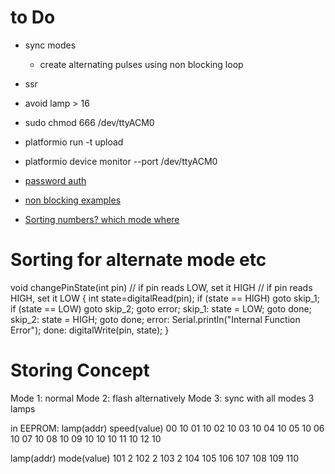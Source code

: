 # to Do
- sync modes
  - create alternating pulses using non blocking loop
- ssr

- avoid lamp > 16


- sudo chmod 666 /dev/ttyACM0
- platformio run -t upload
- platformio device monitor --port /dev/ttyACM0


- [password auth](https://www.instructables.com/id/Arduino-password-lock/)
- [non blocking examples](https://learn.adafruit.com/multi-tasking-the-arduino-part-1/using-millis-for-timing)

- [Sorting numbers? which mode where](https://www.arduino.cc/reference/en/language/structure/control-structure/goto/)

# Sorting for alternate mode etc


void changePinState(int pin)
// if pin reads LOW, set it HIGH
// if pin reads HIGH, set it LOW
{
  int state=digitalRead(pin);
  if (state == HIGH) goto skip_1;
  if (state == LOW) goto skip_2;
  goto error;
  skip_1:
  state = LOW;
  goto done;
  skip_2:
  state = HIGH;
  goto done;
  error:
  Serial.println("Internal Function Error");
  done:
  digitalWrite(pin, state);
}  

# Storing Concept
Mode 1: normal
Mode 2: flash alternatively
Mode 3: sync with all modes 3 lamps


in EEPROM:
lamp(addr)  speed(value)
00          10
01          10
02          10
03          10
04          10
05          10
06          10
07          10
08          10
09          10
10          10
11          10
12          10

lamp(addr)  mode(value)
101         2
102         2
103         2
104
105
106
107
108
109
110
